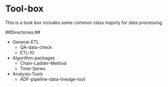 # Tool-box

This is a took box includes some common class majorly for data processing.


##Directories:##
- General-ETL
  - QA-data-check
  - ETL-IO
- Algorithm-packages
  - Chain-Ladder-Method
  - Time-Series
- Analysis-Tools
  - ADF-pipeline-data-lineage-tool
